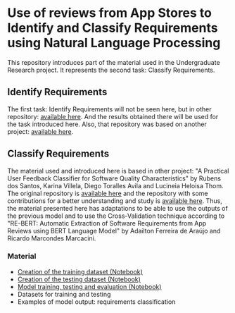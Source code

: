 # Use of reviews from App Stores to Identify and Classify Requirements using Natural Language Processing
This repository introduces part of the material used in the Undergraduate Research project. It represents the second task: Classify Requirements. 

## Identify Requirements
The first task: Identify Requirements will not be seen here, but in other repository: [available here](https://github.com/BruNamie/RE-BERT). And the results obtained there will be used for the task introduced here. Also, that repository was based on another project: [available here](https://github.com/adailtonaraujo/RE-BERT).

## Classify Requirements
The material used and introduced here is based in other project: "A Practical User Feedback Classifier for Software Quality Characteristics" by Rubens dos Santos, Karina Villela, Diego Toralles Avila and Lucineia Heloisa Thom. The original repository is [available here](https://github.com/knightoftheshadows/reviewsClassification) and the repository with some contributions for a better understanding and study is [available here](https://github.com/BruNamie/reviewsClassification). 
Thus, the material presented here has adaptations to be able to use the outputs of the previous model and to use the Cross-Validation technique according to "RE-BERT: Automatic Extraction of Software Requirements from App Reviews using BERT Language Model" by Adailton Ferreira de Araújo and Ricardo Marcondes Marcacini.

### Material 
* [Creation of the training dataset (Notebook)](Train_Dataset_for_Reviews_Classification.ipynb)
* [Creation of the testing dataset (Notebook)](Test_Dataset_for_Reviews_Classification.ipynb)
* [Model training, testing and evaluation (Notebook)](Application.ipynb)
* Datasets for training and testing
* Examples of model output: requirements classification
